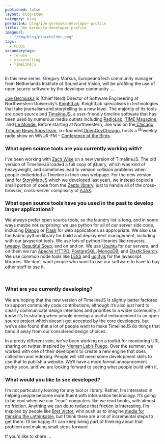 ```yaml
---
published: false
layout: blog-item
category: blog
permalink: blog/joe-germuska-developer-profile
title: Joe Germuska developer profile
imageurl: 
  - "/img/blog/placeholder.png"
tags: 
  - FLOSS
secondarytags:
  - re-use
  - storytelling
  - TimeLineJS
---
```

In this new series, Gregory Markus, EuropeanaTech community manager from Netherlands Institute of Sound and Vision, will be profiling the use of open source software by the developer community ....

[Joe Germuska](https://www.google.com/url?q=https%3A%2F%2Fgithub.com%2FJoeGermuska&amp;sa=D&amp;sntz=1&amp;usg=AFQjCNHmWn-UYWAkrocBzb1mnIdFo9O4ug)&nbsp;is (Chief Nerd) Director of Software Engineering at Northwestern University&rsquo;s [KnightLab](http://www.google.com/url?q=http%3A%2F%2Fknightlab.northwestern.edu%2F&amp;sa=D&amp;sntz=1&amp;usg=AFQjCNHhR1r9mcLKky2GHSX4Ix6oMGMI0g). KnightLab specialises in technologies that take journalism and storytelling to a new level. The majority of its tools are open source and [TimelineJS](http://www.google.com/url?q=http%3A%2F%2Ftimeline.knightlab.com%2F&amp;sa=D&amp;sntz=1&amp;usg=AFQjCNFsJfXOIXfu4VrWN8ASfuyQsdfQvA), a user-friendly timeline software that has been used by numerous media outlets including [RadioLab](http://www.google.com/url?q=http%3A%2F%2Fwww.radiolab.org%2Fblogs%2Fradiolab-blogland%2F2012%2Fjun%2F29%2Fcolor-walk%2F&amp;sa=D&amp;sntz=1&amp;usg=AFQjCNGbYugTvvFKhjJcUowD5gcoTRVpbg), [TIME Magazine](http://www.google.com/url?q=http%3A%2F%2Fworld.time.com%2F2013%2F12%2F05%2Fnelson-mandelas-extraordinary-life-an-interactive-timeline%2F&amp;sa=D&amp;sntz=1&amp;usg=AFQjCNGziIiP0HFbYx-bq7Cnum9sckJyjw), &nbsp;and [Le Monde.](http://www.google.com/url?q=http%3A%2F%2Fwww.lemonde.fr%2Felection-presidentielle-2012%2Fvisuel%2F2012%2F04%2F21%2Fchronologie-une-si-longue-campagne-presidentielle_1681661_1471069.html&amp;sa=D&amp;sntz=1&amp;usg=AFQjCNHKaVV1uyLUtETF-R4KrAc9TGK2UA)&nbsp;Before starting at Northwestern, Joe was on the[&nbsp;](http://www.google.com/url?q=http%3A%2F%2Fblog.apps.chicagotribune.com%2F&amp;sa=D&amp;sntz=1&amp;usg=AFQjCNHbZukuZ-eMv8cxZsbK68Pncj9h5A)[Chicago Tribune News Apps team](http://www.google.com/url?q=http%3A%2F%2Fblog.apps.chicagotribune.com%2F&amp;sa=D&amp;sntz=1&amp;usg=AFQjCNHbZukuZ-eMv8cxZsbK68Pncj9h5A), co-founded[&nbsp;](http://www.google.com/url?q=http%3A%2F%2Fwww.meetup.com%2FOpenGovChicago%2F&amp;sa=D&amp;sntz=1&amp;usg=AFQjCNFuUkoAqCItfmHhgInHpS0D5L_o9w)[OpenGovChicago](http://www.google.com/url?q=http%3A%2F%2Fwww.meetup.com%2FOpenGovChicago%2F&amp;sa=D&amp;sntz=1&amp;usg=AFQjCNFuUkoAqCItfmHhgInHpS0D5L_o9w), hosts a <sup>[[a]](#cmnt1)</sup>weekly radio show on WNUR-FM &ndash; [Conference of the Birds](http://www.google.com/url?q=http%3A%2F%2Fblog.germuska.com%2F&amp;sa=D&amp;sntz=1&amp;usg=AFQjCNFuVw7W2JoDmYF1pVpgtd1uvfOE9A). 

### What open source tools are you currently working with? 

I&rsquo;ve been working with [Zach Wise](http://www.google.com/url?q=http%3A%2F%2Fzachwise.com%2F&amp;sa=D&amp;sntz=1&amp;usg=AFQjCNE8-b7tcoDU7k2jXk6W-a-qKeCfrw)&nbsp;on a new version of TimelineJS. The old version of TimelineJS loaded a full copy of jQuery, which was kind of heavyweight, and sometimes lead to version collision problems when people embedded a Timeline in their own webpage. For the new version (and for [StoryMapJS](http://www.google.com/url?q=http%3A%2F%2Fstorymap.knightlab.com%2F&amp;sa=D&amp;sntz=1&amp;usg=AFQjCNGU6NxfIo5a9z-Vf69lI9584DNtBQ)&nbsp;which we developed last year), we instead copied a small portion of code from the [Zepto library](http://www.google.com/url?q=http%3A%2F%2Fzeptojs.com%2F&amp;sa=D&amp;sntz=1&amp;usg=AFQjCNHg5pApqK9qmEX2XQqpB1yvFKLLcA), just to handle all of the cross-browser, cross-server complexity of [AJAX](http://www.google.com/url?q=http%3A%2F%2Fwww.ajax-cross-domain.com%2F&amp;sa=D&amp;sntz=1&amp;usg=AFQjCNFSjh5o6IzHBJproNf8L7kg5HpK1A).

### What open source tools have you used in the past to develop larger applications?

We always prefer open source tools, so the laundry list is long, and in some ways maybe not surprising: we use python for all of our server side code, including [Django](https://www.google.com/url?q=https%3A%2F%2Fwww.djangoproject.com%2F&amp;sa=D&amp;sntz=1&amp;usg=AFQjCNHSU1ZCMW_LBb5E3mdq2QDIAj8M4g)&nbsp;or [Flask](http://www.google.com/url?q=http%3A%2F%2Fflask.pocoo.org%2F&amp;sa=D&amp;sntz=1&amp;usg=AFQjCNEJ9V-_HcnDs2ho4QdgKcuzcvyZwA)&nbsp;for web applications as appropriate. We also use the Fabric python library for build and deployment management, including with our javascript tools. We use lots of python libraries like requests, [tweepy](https://www.google.com/url?q=https%3A%2F%2Fgithub.com%2Ftweepy%2Ftweepy&amp;sa=D&amp;sntz=1&amp;usg=AFQjCNFSUaF2d7LZ02-QehsnAEbfcBKu_g), [Beautiful Soup](http://www.google.com/url?q=http%3A%2F%2Fwww.crummy.com%2Fsoftware%2FBeautifulSoup%2F&amp;sa=D&amp;sntz=1&amp;usg=AFQjCNHG_jrlLUcKe_OXToO3kMM5eF3JeQ), and on and on. We use [Ubuntu](http://www.google.com/url?q=http%3A%2F%2Fwww.ubuntu.com%2F&amp;sa=D&amp;sntz=1&amp;usg=AFQjCNHHTmFHYKsnZbVKD3XP7-6c8QSVtg)&nbsp;for our servers, and on them we run [Apache HTTPD](http://www.google.com/url?q=http%3A%2F%2Fhttpd.apache.org%2F&amp;sa=D&amp;sntz=1&amp;usg=AFQjCNEnE18Zqwca67qcEKHyyk34gCmIlQ), [PostgreSQL](http://www.google.com/url?q=http%3A%2F%2Fwww.postgresql.org%2F&amp;sa=D&amp;sntz=1&amp;usg=AFQjCNFzaJ-8YMyDLrJqiVWLkFFrmcbGVQ), [MongoDB](http://www.google.com/url?q=http%3A%2F%2Fwww.mongodb.org%2F&amp;sa=D&amp;sntz=1&amp;usg=AFQjCNEbhl-87RwAJABHUobqyutVb2nFBg), and [ElasticSearch](http://www.google.com/url?q=http%3A%2F%2Fwww.elasticsearch.org%2F&amp;sa=D&amp;sntz=1&amp;usg=AFQjCNEmTzvbPsqT3LkchMsb1uaUdRjiig). We use common node tools like [LESS](http://www.google.com/url?q=http%3A%2F%2Flesscss.org%2F&amp;sa=D&amp;sntz=1&amp;usg=AFQjCNHyaG6OGCQoyYDFU5HHrHPcAFq0Jg)&nbsp;and [uglifyjs](https://www.google.com/url?q=https%3A%2F%2Fgithub.com%2Fmishoo%2FUglifyJS&amp;sa=D&amp;sntz=1&amp;usg=AFQjCNFoF2BJkPHAYiFfelQBjwQJPK4JbQ)&nbsp;for the javascript libraries. We don&rsquo;t want people who want to use our software to have to buy other stuff to use it.

&nbsp;

### What are you currently developing? 

We are hoping that the new version of TimelineJS is slightly better factored to support community code contributions, although it&rsquo;s also just hard to clearly communicate design intentions and priorities to a wider community. I know it&rsquo;s frustrating when people develop a useful enhancement to an open source project which doesn&rsquo;t get accepted by the core developers, but we&rsquo;ve also found that a lot of people want to make TimelineJS do things that bend it away from our considered design choices.

In a pretty different vein, we&rsquo;ve been working on a toolkit for monitoring URL sharing on twitter, inspired by [Nieman Lab&rsquo;s Fuego](http://www.google.com/url?q=http%3A%2F%2Fwww.niemanlab.org%2Ffuego%2F&amp;sa=D&amp;sntz=1&amp;usg=AFQjCNF2I7bNLjt2q9iQcKZraY-_q5vT7g). Over the summer, we worked with one of their developers to create a new engine that does collection and indexing. People will still need some development skills to use that to publish a website. We&rsquo;ll have a more formal announcement pretty soon, and we are looking forward to seeing what people build with it.

### What would you like to see developed? 

I&rsquo;m not particularly looking for any tool or library. Rather, I&rsquo;m interested in helping people become more fluent with information technology. It&rsquo;s going to be cool when we can &ldquo;read&rdquo; computers like we read books, with almost no friction. Anything we can do to reduce that friction is interesting. I&rsquo;m inspired by people like [Bret Victor](http://www.google.com/url?q=http%3A%2F%2Fworrydream.com%2F&amp;sa=D&amp;sntz=1&amp;usg=AFQjCNGTh0TIZahWolFwPo-IrAUvXTNy4w), who push us to imagine[&nbsp;](http://www.google.com/url?q=http%3A%2F%2Fworrydream.com%2FMediaForThinkingTheUnthinkable%2F&amp;sa=D&amp;sntz=1&amp;usg=AFQjCNG-AaA_E5YnffRNcTR1f_08-WuZJQ)[media for thinking the unthinkable](http://www.google.com/url?q=http%3A%2F%2Fworrydream.com%2FMediaForThinkingTheUnthinkable%2F&amp;sa=D&amp;sntz=1&amp;usg=AFQjCNG-AaA_E5YnffRNcTR1f_08-WuZJQ), but I think there are a lot of incremental steps to get there. I&rsquo;ll be happy if I can keep being part of thinking about that problem and making small steps forward.

If you'd like to share ...
